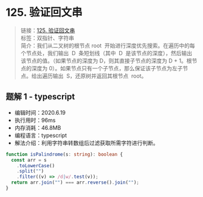 # 125. 验证回文串

> 链接：[125. 验证回文串](https://leetcode-cn.com/problems/valid-palindrome/)  
> 标签：双指针、字符串  
> 简介：我们从二叉树的根节点 root  开始进行深度优先搜索。在遍历中的每个节点处，我们输出  D  条短划线（其中  D  是该节点的深度），然后输出该节点的值。（如果节点的深度为 D，则其直接子节点的深度为 D + 1。根节点的深度为 0）。如果节点只有一个子节点，那么保证该子节点为左子节点。给出遍历输出  S，还原树并返回其根节点  root。

## 题解 1 - typescript

- 编辑时间：2020.6.19
- 执行用时：96ms
- 内存消耗：46.8MB
- 编程语言：typescript
- 解法介绍：利用字符串转数组后过滤获取所需字符进行判断。

```typescript
function isPalindrome(s: string): boolean {
  const arr = s
    .toLowerCase()
    .split("")
    .filter((v) => /d|w/.test(v));
  return arr.join("") === arr.reverse().join("");
}
```
